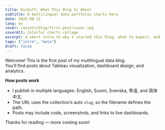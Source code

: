```yaml
--- 
title: Kickoff: What This Blog Is About
subtitle: A multilingual data portfolio starts here
date: 2025-08-12
lang: en
cover: /assets/blog/first-post/cover.jpg
coverAlt: Colorful charts collage
excerpt: A short intro to why I started this blog, what to expect, and how posts are organized across languages.
tags: ["intro", "meta"]
draft: false
---
```


Welcome! This is the first post of my multilingual data blog.  
You'll find posts about Tableau visualization, dashboard design, and analytics.

**How posts work**
- I publish in multiple languages: English, Suomi, Svenska, 粤语, and 简体中文.
- The URL uses the collection’s auto `slug`, so the filename defines the path.
- Posts may include code, screenshots, and links to live dashboards.

Thanks for reading — more coming soon!
